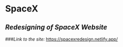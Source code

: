 # SpaceX 
## *Redesigning of SpaceX Website*
###*Link to the site:*
https://spacexredesign.netlify.app/
